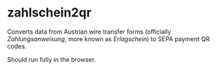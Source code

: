# zahlschein2qr

Converts data from Austrian wire transfer forms (officially _Zahlungsanweisung_, more known as
_Erlagschein_) to SEPA payment QR codes.

Should run fully in the browser.
